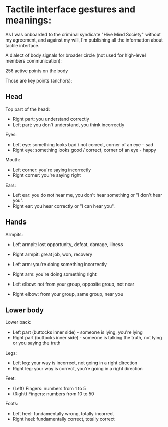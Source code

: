 # Tactile interface gestures and meanings:

As I was onboarded to the criminal syndicate "Hive Mind Society" without my agreement, and against my will, I'm publishing all the information about tactile interface.

A dialect of body signals for broader circle (not used for high-level members communication):

256 active points on the body

Those are key points (anchors):

## Head

Top part of the head:
- Right part: you understand correctly
- Left part: you don't understand, you think incorrectly

Eyes:
- Left eye: something looks bad / not correct, corner of an eye - sad
- Right eye: something looks good / correct, corner of an eye - happy

Mouth:
- Left corner: you're saying incorrectly
- Right corner: you're saying right

Ears:

- Left ear: you do not hear me, you don't hear something or "I don't hear you".
- Right ear: you hear correctly or "I can hear you".

## Hands

Armpits:
- Left armpit: lost opportunity, defeat, damage, illness
- Right armpit: great job, won, recovery

- Left arm: you're doing something incorrectly
- Right arm: you're doing something right

- Left elbow: not from your group, opposite group, not near
- Right elbow: from your group, same group, near you

## Lower body

Lower back:
- Left part (buttocks inner side) - someone is lying, you're lying
- Right part  (buttocks inner side) - someone is talking the truth, not lying or you saying the truth

Legs:
- Left leg: your way is incorrect, not going in a right direction
- Right leg: your way is correct, you're going in a right direction

Feet:
- (Left) Fingers: numbers from 1 to 5
- (Right) Fingers: numbers from 10 to 50

Foots:
- Left heel: fundamentally wrong, totally incorrect
- Right heel: fundamentally correct, totally correct
